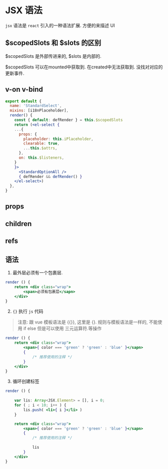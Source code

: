 # JSX 语法

`jsx` 语法是 `react` 引入的一种语法扩展. 方便的来描述 UI



##  $scopedSlots 和 $slots 的区别

$scopedSlots 是外部传进来的, $slots 是内部的. 

$scopedSlots 可以在mounted中获取到. 在created中无法获取到. 没找对对应的更新事件.



## v-on v-bind

```jsx
export default {
  name: 'StandardSelect',
  mixins: [i18nPlaceholder],
  render() {
    const { default: defRender } = this.$scopedSlots
    return (<el-select {
    ...{
      props: {
        placeholder: this.iPlaceholder,
        clearable: true,
        ...this.$attrs,
      },
      on: this.$listeners,
    }
    }>
      <StandardOptionAll />
      { defRender && defRender() }
    </el-select>)
  },
}
```



## props

## children

## refs



## 语法

1. 最外层必须有一个包裹层. 

```jsx
render () {
    return <div class="wrap">
        <span>必须有包裹层</sapn>
    </div>
}
```

2. `{}` 执行 `js` 代码

> 注意: 跟 vue 模板语法是 {{}}, 这里是 {}. 规则与模板语法是一样的, 不能使用 if else 但是可以使用 三元运算符.等操作

```jsx
render () {
	return <div class="wrap">
        <span>{ color === 'green' ? 'green' : 'blue' }</sapn>
        { 
        	/* 推荐使用的注释 */
        }
    </div>
}
```

3. 循环创建标签

```jsx
render () {
    
    var lis: Array<JSX.Element> = [], i = 0;
    for ( ; i < 10; i++ ) {
        lis.push( <li>{ i }</li> )
    }

	return <div class="wrap">
        <span>{ color === 'green' ? 'green' : 'blue' }</sapn>
        { 
        	/* 推荐使用的注释 */
            
            lis
        }
    </div>
}
```

